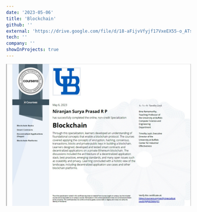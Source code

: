 ```yaml
---
date: '2023-05-06'
title: 'Blockchain'
github: ''
external: 'https://drive.google.com/file/d/18-aFijvVfyjf17VxeEX55-o_ATsgRVVP/view?usp=sharing'
tech: ''
company: ''
showInProjects: true
---
```


![Blockchain](Blockchain.jpg)
